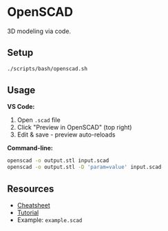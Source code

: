 # OpenSCAD

3D modeling via code.

## Setup

```bash
./scripts/bash/openscad.sh
```

## Usage

**VS Code:**
1. Open `.scad` file
2. Click "Preview in OpenSCAD" (top right)
3. Edit & save - preview auto-reloads

**Command-line:**
```bash
openscad -o output.stl input.scad
openscad -o output.stl -D 'param=value' input.scad
```

## Resources

- [Cheatsheet](https://openscad.org/cheatsheet/)
- [Tutorial](https://openscad.org/documentation.html)
- Example: `example.scad`
